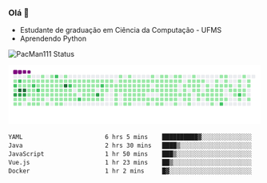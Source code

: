 ### Olá 👋

- Estudante de graduação em Ciência da Computação - UFMS
- Aprendendo Python

![PacMan111 Status](https://github-readme-stats.vercel.app/api?username=pacman111&show_icons=true&theme=gruvbox)
<!--[![Top Linguagens](https://github-readme-stats.vercel.app/api/top-langs/?username=pacman111&layout=compact)](https://github.com/anuraghazra/github-readme-stats) 
-->

![snake gif](https://github.com/PacMan111/PacMan111/blob/output/github-contribution-grid-snake.gif)

<!--START_SECTION:waka-->

```txt
YAML                       6 hrs 5 mins    ██████████▓░░░░░░░░░░░░░░   42.38 %
Java                       2 hrs 30 mins   ████▒░░░░░░░░░░░░░░░░░░░░   17.50 %
JavaScript                 1 hr 50 mins    ███▒░░░░░░░░░░░░░░░░░░░░░   12.81 %
Vue.js                     1 hr 23 mins    ██▒░░░░░░░░░░░░░░░░░░░░░░   09.67 %
Docker                     1 hr 2 mins     █▓░░░░░░░░░░░░░░░░░░░░░░░   07.23 %
```

<!--END_SECTION:waka-->
